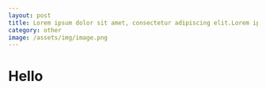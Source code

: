 ```yaml
---
layout: post
title: Lorem ipsum dolor sit amet, consectetur adipiscing elit.Lorem ipsum dolor sit amet, consectetur adipiscing elit.
category: other
image: /assets/img/image.png
---
```



# Hello
